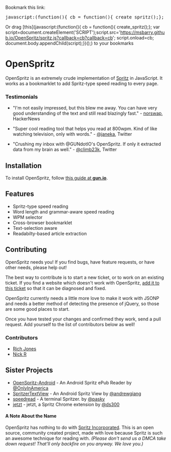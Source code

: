 Bookmark this link:

<pre>
javascript:(function(){ cb = function(){ create_spritz();}; var script=document.createElement('SCRIPT');script.src='https://msbarry.github.io/OpenSpritz/spritz.js?callback=cb?callback=cb'; script.onload=cb; document.body.appendChild(script);})();
</pre>

Or drag [this](javascript:(function(){ cb = function(){ create_spritz();}; var script=document.createElement('SCRIPT');script.src='https://msbarry.github.io/OpenSpritz/spritz.js?callback=cb?callback=cb'; script.onload=cb; document.body.appendChild(script);})();) to your bookmarks

# OpenSpritz

OpenSpritz is an extremely crude implementation of [Spritz](http://www.spritzinc.com/) in JavaScript. It works as a bookmarklet to add Spritz-type speed reading to every page.

### Testimonials

* "I'm not easily impressed, but this blew me away. You can have very good understanding of the text and still read
blazingly fast." - [norswap](https://news.ycombinator.com/item?id=7349966), HackerNews

* "Super cool reading tool that helps you read at 800wpm. Kind of like watching television, only with words." - [@janeka](https://twitter.com/janeka/status/441375832309637121), Twitter

* "Crushing my inbox with @GUNdotIO's OpenSpritz. If only it extracted data from my brain as well." - [@climb23k](https://twitter.com/climb23k/status/441330307636031488), Twitter

## Installation

To install OpenSpritz, follow [this guide at **gun.io**](https://gun.io/blog/openspritz-a-free-speed-reading-bookmarklet).

## Features

* Spritz-type speed reading
* Word length and grammar-aware speed reading
* WPM selector
* Cross-browser bookmarklet
* Text-selection aware
* Readabilty-based article extraction

## Contributing

OpenSpritz needs you! If you find bugs, have feature requests, or have other needs, please help out!

The best way to contribute is to start a new ticket, or to work on an existing ticket. If you find a website which doesn't work with OpenSpritz, [add it to this ticket](https://github.com/Miserlou/OpenSpritz/issues/8) so that it can be diagnosed and fixed.

OpenSpritz currently needs a little more love to make it work with JSONP and needs a better method of detecting the presence of jQuery, so those are some good places to start.

Once you have tested your changes and confirmed they work, send a pull request. Add yourself to the list of contributors below as well!

### Contributors

* [Rich Jones](https://github.com/Miserlou)
* [Nick R](https://github.com/niroyb)

## Sister Projects

* [OpenSpritz-Android](https://github.com/OnlyInAmerica/OpenSpritz-Android) - An Android Spritz ePub Reader by [@OnlyInAmerica](https://github.com/OnlyInAmerica) 
* [SpritzerTextView](https://github.com/andrewgiang/SpritzerTextView) - An Android Spritz View by [@andrewgiang](https://github.com/andrewgiang)
* [speedread](https://github.com/pasky/speedread) - A terminal Spritzer. by [@pasky](https://github.com/pasky)
* [jetzt](https://github.com/ds300/jetzt) - jetzt, a Spritz Chrome extension by [@ds300](https://github.com/ds300)

#### A Note About the Name

OpenSpritz has nothing to do with [Spritz Incorporated](http://www.spritzinc.com/). This is an open source, community created project, made with love because Spritz is such an awesome technique for reading with. _(Please don't send us a DMCA take down request! That'll only backfire on you anyway. We love you.)_

